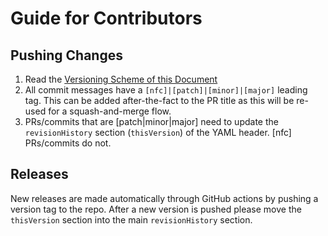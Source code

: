 # Guide for Contributors

## Pushing Changes

1. Read the [Versioning Scheme of this Document](https://github.com/chipsalliance/firrtl-spec/blob/main/spec.md#versioning-scheme-of-this-document)
3. All commit messages have a `[nfc]|[patch]|[minor]|[major]` leading tag.
This can be added after-the-fact to the PR title as this will be re-used for a squash-and-merge flow.
3. PRs/commits that are [patch|minor|major] need to update the `revisionHistory`
section (`thisVersion`) of the YAML header. [nfc] PRs/commits do not.

## Releases

New releases are made automatically through GitHub actions by pushing a version tag to the repo.
After a new version is pushed please move the `thisVersion` section into the main `revisionHistory` section.
